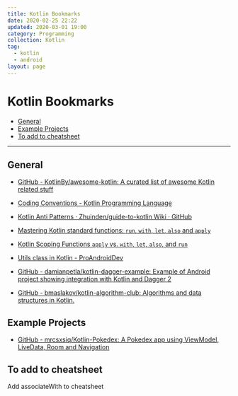 ```yaml
---
title: Kotlin Bookmarks
date: 2020-02-25 22:22
updated: 2020-03-01 19:00
category: Programming
collection: Kotlin
tag:
  - kotlin
  - android
layout: page
---
```


# Kotlin Bookmarks

- [General](#general)
- [Example Projects](#example-projects)
- [To add to cheatsheet](#to-add-to-cheatsheet)

- - -

## General

* [GitHub - KotlinBy/awesome-kotlin: A curated list of awesome Kotlin related stuff](https://github.com/KotlinBy/awesome-kotlin)
* [Coding Conventions - Kotlin Programming Language](https://kotlinlang.org/docs/reference/coding-conventions.html)
* [Kotlin Anti Patterns · Zhuinden/guide-to-kotlin Wiki · GitHub](https://github.com/Zhuinden/guide-to-kotlin/wiki/6%2E%29%2DAnti-Patterns)
* [Mastering Kotlin standard functions: `run`, `with`, `let`, `also` and `apply`](https://medium.com/@elye.project/mastering-kotlin-standard-functions-run-with-let-also-and-apply-9cd334b0ef84)

* [Kotlin Scoping Functions `apply` vs. `with`, `let`, `also`, and `run`](https://medium.com/@fatihcoskun/kotlin-scoping-functions-apply-vs-with-let-also-run-816e4efb75f5)
* [Utils class in Kotlin - ProAndroidDev](https://proandroiddev.com/utils-class-in-kotlin-387a09b8d495)
* [GitHub - damianpetla/kotlin-dagger-example: Example of Android project showing integration with Kotlin and Dagger 2](https://github.com/damianpetla/kotlin-dagger-example)
* [GitHub - bmaslakov/kotlin-algorithm-club: Algorithms and data structures in Kotlin.](https://github.com/bmaslakov/kotlin-algorithm-club)

## Example Projects

* [GitHub - mrcsxsiq/Kotlin-Pokedex: A Pokedex app using ViewModel, LiveData, Room and Navigation](https://github.com/mrcsxsiq/Kotlin-Pokedex)

## To add to cheatsheet

Add associateWith to cheatsheet
